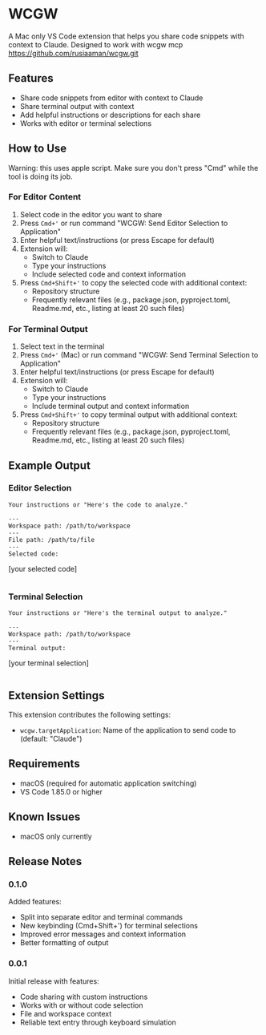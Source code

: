 # WCGW

A Mac only VS Code extension that helps you share code snippets with context to Claude. Designed to work with wcgw mcp 
https://github.com/rusiaaman/wcgw.git


## Features

- Share code snippets from editor with context to Claude
- Share terminal output with context
- Add helpful instructions or descriptions for each share
- Works with editor or terminal selections

## How to Use

Warning: this uses apple script. Make sure you don't press "Cmd" while the tool is doing its job.

### For Editor Content
1. Select code in the editor you want to share
2. Press `Cmd+'` or run command "WCGW: Send Editor Selection to Application"
3. Enter helpful text/instructions (or press Escape for default)
4. Extension will:
   - Switch to Claude
   - Type your instructions
   - Include selected code and context information
5. Press `Cmd+Shift+'` to copy the selected code with additional context:
   - Repository structure
   - Frequently relevant files (e.g., package.json, pyproject.toml, Readme.md, etc., listing at least 20 such files)


### For Terminal Output
1. Select text in the terminal
2. Press `Cmd+'` (Mac) or run command "WCGW: Send Terminal Selection to Application"
3. Enter helpful text/instructions (or press Escape for default)
4. Extension will:
   - Switch to Claude
   - Type your instructions
   - Include terminal output and context information
5. Press `Cmd+Shift+'` to copy terminal output with additional context:
   - Repository structure
   - Frequently relevant files (e.g., package.json, pyproject.toml, Readme.md, etc., listing at least 20 such files)


## Example Output

### Editor Selection
```
Your instructions or "Here's the code to analyze."

---
Workspace path: /path/to/workspace
---
File path: /path/to/file
---
Selected code:
```
[your selected code]
```
```

### Terminal Selection
```
Your instructions or "Here's the terminal output to analyze."

---
Workspace path: /path/to/workspace
---
Terminal output:
```
[your terminal selection]
```
```

## Extension Settings

This extension contributes the following settings:

* `wcgw.targetApplication`: Name of the application to send code to (default: "Claude")

## Requirements

- macOS (required for automatic application switching)
- VS Code 1.85.0 or higher

## Known Issues

- macOS only currently

## Release Notes

### 0.1.0

Added features:
- Split into separate editor and terminal commands
- New keybinding (Cmd+Shift+') for terminal selections
- Improved error messages and context information
- Better formatting of output

### 0.0.1

Initial release with features:
- Code sharing with custom instructions
- Works with or without code selection
- File and workspace context
- Reliable text entry through keyboard simulation
